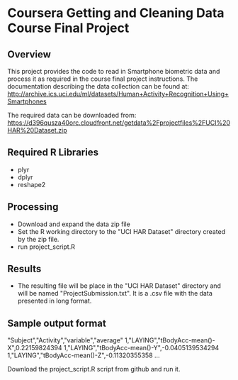 # Coursera Getting and Cleaning Data Course Final Project

## Overview
This project provides the code to read in Smartphone biometric data and process it as required in the course final project instructions.   The documentation describing the data collection can be found at:
http://archive.ics.uci.edu/ml/datasets/Human+Activity+Recognition+Using+Smartphones 

The required data can be downloaded from:
https://d396qusza40orc.cloudfront.net/getdata%2Fprojectfiles%2FUCI%20HAR%20Dataset.zip 

## Required R Libraries
* plyr
* dplyr
* reshape2

## Processing
* Download and expand the data zip file
* Set the R working directory to the "UCI HAR Dataset" directory created by the zip file.
* run project_script.R

## Results
* The resulting file will be place in the "UCI HAR Dataset" directory and will be named "ProjectSubmission.txt".   It is a .csv file with the data presented in long format.

## Sample output format

"Subject","Activity","variable","average"
1,"LAYING","tBodyAcc-mean()-X",0.22159824394
1,"LAYING","tBodyAcc-mean()-Y",-0.0405139534294
1,"LAYING","tBodyAcc-mean()-Z",-0.11320355358
...

Download the project_script.R script from github and run it.
